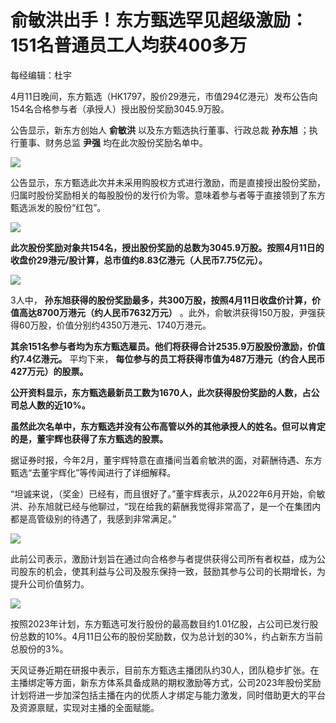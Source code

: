# 俞敏洪出手！东方甄选罕见超级激励：151名普通员工人均获400多万

每经编辑：杜宇

4月11日晚间，东方甄选（HK1797，股价29港元，市值294亿港元）发布公告向154名合格参与者（承授人）授出股份奖励3045.9万股。

公告显示，新东方创始人 **俞敏洪** 以及东方甄选执行董事、行政总裁 **孙东旭** ；执行董事、财务总监 **尹强** 均在此次股份奖励名单中。

![](https://inews.gtimg.com/om_bt/Ov0OGQJ5rkYknsELeBMa0AmC0ziH74zl2TQ4V02wB65VoAA/1000)

公告显示，东方甄选此次并未采用购股权方式进行激励，而是直接授出股份奖励，归属时股份奖励相关的每股股份的发行价为零。意味着参与者等于直接领到了东方甄选派发的股份“红包”。

![](https://inews.gtimg.com/om_bt/OIfjeOCsnNPB4jzQYSYelgOysRBHuUmB9gQ6hAdgBRcf0AA/1000)

**此次股份奖励对象共154名，授出股份奖励的总数为3045.9万股。按照4月11日的收盘价29港元/股计算，总市值约8.83亿港元（人民币7.75亿元）。**

![](https://inews.gtimg.com/om_bt/OowH1QVs4HV3c7iYl5oa_9KwhtkOCZBXq_0mWjVrbAm7wAA/1000)

3人中， **孙东旭获得的股份奖励最多，共300万股，按照4月11日收盘价计算，价值高达8700万港元（约人民币7632万元）**
。此外，俞敏洪获得150万股，尹强获得60万股，价值分别约4350万港元、1740万港元。

**其余151名参与者均为东方甄选雇员。他们将获得合计2535.9万股股份激励，价值约7.4亿港元。** 平均下来，
**每位参与的员工将获得市值为487万港元（约合人民币427万元）的股票。**

**公开资料显示，东方甄选最新员工数为1670人，此次获得股份奖励的人数，占公司总人数的近10%。**

**虽然此次名单中，东方甄选并没有公布高管以外的其他承授人的姓名。但可以肯定的是，董宇辉也获得了东方甄选的股票。**

据证券时报，今年2月，董宇辉特意在直播间当着俞敏洪的面，对薪酬待遇、东方甄选“去董宇辉化”等传闻进行了详细解释。

“坦诚来说，（奖金）已经有，而且很好了。”董宇辉表示，从2022年6月开始，俞敏洪、孙东旭就已经与他聊过，“现在给我的薪酬我觉得非常高了，是一个在集团内都是高管级别的待遇了，我感到非常满足。”

![](https://inews.gtimg.com/om_bt/OmMd23OMVTzrDSt7c3Jc3ZEfjELZLYf42I7MumGdgd1JEAA/1000)

此前公司表示，激励计划旨在通过向合格参与者提供获得公司所有者权益，成为公司股东的机会，使其利益与公司及股东保持一致，鼓励其参与公司的长期增长，为提升公司价值努力。

![](https://inews.gtimg.com/om_bt/OLVm9OwmMVAWJoT7oVJ6b12KCol1Z_TXBuyPjiqxNXEg8AA/1000)

按照2023年计划，东方甄选可发行股份的最高数目约1.01亿股，占公司已发行股份总数的10%。4月11日公布的股份奖励数，仅为总计划的30%，约占新东方当前总股份的3%。

天风证券近期在研报中表示，目前东方甄选主播团队约30人，团队稳步扩张。在主播绑定等方面，新东方体系具备成熟的期权激励等方式，公司2023年股份奖励计划将进一步加深包括主播在内的优质人才绑定与能力激发，同时借助更大的平台及资源禀赋，实现对主播的全面赋能。

